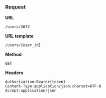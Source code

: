 ### Request

**URL**

`/users/3673`

**URL template**

`/users/{user_id}`

**Method**

`GET`

**Headers**

`Authorization:Bearer{token}`  
`Content-Type:application/json;charset=UTF-8`  
`Accept:application/json`  
